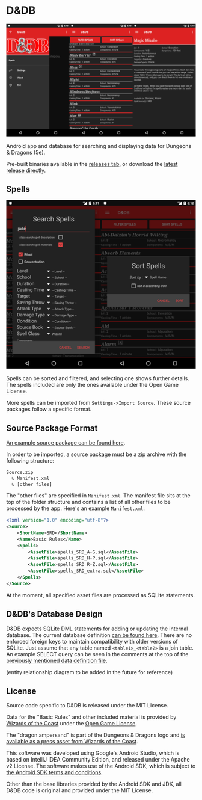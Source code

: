 D&DB
====

![Spell Pages](images/screen_group1.png)

Android app and database for searching and displaying data for Dungeons & Dragons (5e).

Pre-built binaries available in the [releases tab](https://github.com/dseguin/dndb/releases/latest), or download the [latest release directly](https://github.com/dseguin/dndb/releases/download/v0.1.1/dndb-androidapi19-0.1.1.apk).

Spells
------

![Spell Filtering](images/screen_group2.png)

Spells can be sorted and filtered, and selecting one shows further details. The spells included are only the ones available under the Open Game License.

More spells can be imported from `Settings->Import Source`. These source packages follow a specific format.

Source Package Format
---------------------

[An example source package can be found here](app/src/main/res/raw/srd.zip).

In order to be imported, a source package must be a zip archive with the following structure: 
```
Source.zip
  ↳ Manifest.xml
  ↳ [other files]
```

The "other files" are specified in `Manifest.xml`. The manifest file sits at the top of the folder structure and contains a list of all other files to be processed by the app. 
Here's an example `Manifest.xml`:
```xml
<?xml version="1.0" encoding="utf-8"?>
<Source>
    <ShortName>SRD</ShortName>
    <Name>Basic Rules</Name>
    <Spells>
        <AssetFile>spells_SRD_A-G.sql</AssetFile>
        <AssetFile>spells_SRD_H-P.sql</AssetFile>
        <AssetFile>spells_SRD_R-Z.sql</AssetFile>
        <AssetFile>spells_SRD_extra.sql</AssetFile>
    </Spells>
</Source>
```

At the moment, all specified asset files are processed as SQLite statements.

D&DB's Database Design
----------------------

D&DB expects SQLite DML statements for adding or updating the internal database. The current database definition [can be found here](app/src/main/res/raw/spells_ddl.sql). There are no enforced foreign keys to maintain compatibility with older versions of SQLite. Just assume that any table named `<table1>_<table2>` is a join table. An example SELECT query can be seen in the comments at the top of the [previously mentioned data definition file](app/src/main/res/raw/spells_ddl.sql).

(entity relationship diagram to be added in the future for reference)

License
-------

Source code specific to D&DB is released under the MIT License.

Data for the "Basic Rules" and other included material is provided by [Wizards of the Coast](https://dnd.wizards.com) under the [Open Game License](https://media.wizards.com/2016/downloads/DND/SRD-OGL_V5.1.pdf).

The "dragon ampersand" is part of the Dungeons & Dragons logo and [is available as a press asset from Wizards of the Coast](https://dnd.wizards.com/pressassets).

This software was developed using Google's Android Studio, which is based on IntelliJ IDEA Community Edition, and released under the Apache v2 License. The software makes use of the Android SDK, which is subject to [the Android SDK terms and conditions](https://developer.android.com/studio/terms).

Other than the base libraries provided by the Android SDK and JDK, all D&DB code is original and provided under the MIT License.
